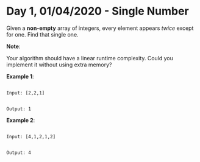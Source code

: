 # Day 1, 01/04/2020 - Single Number

Given a **non-empty** array of integers, every element appears *twice* except for one. Find that single one.

**Note**:

Your algorithm should have a linear runtime complexity. Could you implement it without using extra memory?

**Example 1**:

<code>
Input: [2,2,1]

Output: 1
</code>

**Example 2**:

<code>
Input: [4,1,2,1,2]

Output: 4
</code>